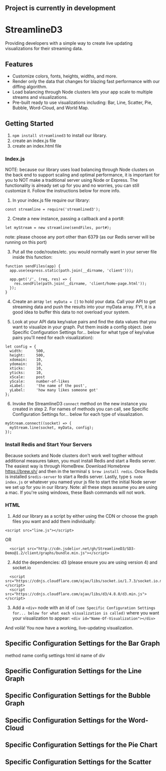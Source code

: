 ## <b>Project is currently in development</b>

# StreamlineD3
Providing developers with a simple way to create live updating visualizations for their streaming data.

## Features
  * Customize colors, fonts, heights, widths, and more.
  * Render only the data that changes for blazing fast performance with our diffing algorithm.
  * Load balancing through Node clusters lets your app scale to multiple streams and visualizations.
  * Pre-built ready to use visualizations including: Bar, Line, Scatter, Pie, Bubble, Word-Cloud, and World Map.
  
## Getting Started

1. ```npm install streamlined3``` to install our library. <br/>
2. create an index.js file
3. create an index.html file
  
### Index.js

NOTE: because our library uses load balancing through Node clusters on the back end to support scaling and optimal performance, it is important for you to NOT make a traditional server using Node or Express.  The functionality is already set up for you and no worries, you can still customize it. Follow the instructions below for more info. 
     
1. In your index.js file require our library:
```
const streamline = require('streamlined3');
```
2. Create a new instance, passing a callback and a port#:<br/>
```
let myStream = new streamline(sendFiles, port#);
```

note: please choose any port other than 6379 (as our Redis server will be running on this port)

3. Put all the code/routes/etc. you would normally want in your server file inside this function:
```
function sendFiles(app) {
  app.use(express.static(path.join(__dirname, 'client')));

  app.get('/', (req, res) => {
    res.sendFile(path.join(__dirname, 'client/home-page.html'));
  });
}
```

4. Create an array ```let myData = []``` to hold your data.  Call your API to get streaming data and push the results into your myData array.  FYI, it is a good idea to buffer this data to not overload your system.  

5. Look at your API data key/value pairs and find the data values that you want to visualize in your graph.  Put them inside a config object. (see Specific Configuration Settings for... below for what type of key/value pairs you'll need for each visualization):
```
let config = {
  width:      500,
  height:     500,
  xdomain:    10,
  ydomain:    10,
  xticks:     10,
  yticks:     10,
  xScale:     post
  yScale:     number-of-likes
  xLabel:     'the name of the post',
  yLabel:     'how many likes someone got'
};
```
6. Invoke the StreamlineD3 ```connect``` method on the new instance you created in step 2.  For names of methods you can call, see Specific Configuration Settings for... below for each type of visualization. <br/>
```
myStream.connect((socket) => {
  myStream.line(socket, myData, config);
});
```

### Install Redis and Start Your Servers

Because sockets and Node clusters don't work well togther without additional measures taken, you must install Redis and start a Redis server. The easiest way is through HomeBrew.  Download Homebrew https://brew.sh/ and then in the terminal ```$ brew install redis```.  Once Redis is installed ```$redis-server``` to start a Redis server.  Lastly, type ```$ node index.js``` or whatever you named your js file to start the initial Node server we set up for you in our library.  Note: all these steps assume you are using a mac.  If you're using windows, these Bash commands will not work.  

### HTML
      
1. Add our library as a script by either using the CDN or choose the graph files you want and add them individually: 
```
<script src="line.js"></script>
```

OR <br />

```
  <script src="http://cdn.jsdelivr.net/gh/StreamlineD3/SD3-Demo@1.2/client/graphs/bundle.min.js"></script>
```
2. Add the dependencies: d3 (please ensure you are using version 4) and socket.io
```
  <script src="https://cdnjs.cloudflare.com/ajax/libs/socket.io/1.7.3/socket.io.min.js"></script>
  <script src="https://cdnjs.cloudflare.com/ajax/libs/d3/4.8.0/d3.min.js"></script>
```

3. Add a ```<div>``` node with an id of ```(see Specific Configuration Settings for... below for what each visualization is called)``` where you want your visualization to appear:
```<div id="Name-Of-Visualization"></div>```
      
And voilà! You now have a working, live-updating visualization.

## Specific Configuration Settings for the Bar Graph
  method name
  config settings
  html id name of div

## Specific Configuration Settings for the Line Graph

## Specific Configuration Settings for the Bubble Graph

## Specific Configuration Settings for the Word-Cloud

## Specific Configuration Settings for the Pie Chart

## Specific Configuration Settings for the Scatter
